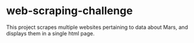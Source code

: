 # web-scraping-challenge
This project scrapes multiple websites pertaining to data about Mars, and displays them in a single html page.
